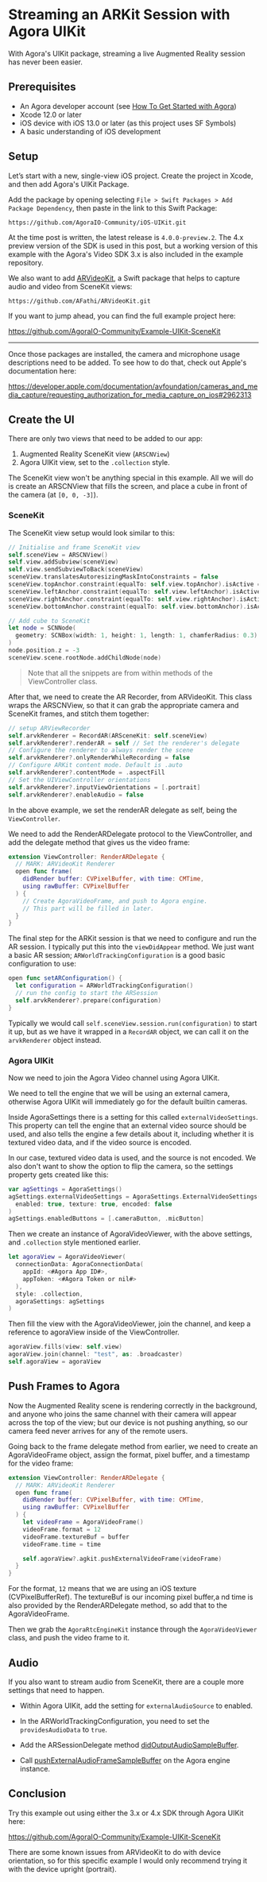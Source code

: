 # Streaming an ARKit Session with Agora UIKit

With Agora's UIKit package, streaming a live Augmented Reality session has never been easier.

## Prerequisites

- An Agora developer account (see [How To Get Started with Agora](https://www.agora.io/en/blog/how-to-get-started-with-agora?utm_source=medium&utm_medium=blog&utm_campaign=live-streaming-arkit))
- Xcode 12.0 or later
- iOS device with iOS 13.0 or later (as this project uses SF Symbols)
- A basic understanding of iOS development

## Setup

Let’s start with a new, single-view iOS project. Create the project in Xcode, and then add Agora's UIKit Package.

Add the package by opening selecting `File > Swift Packages > Add Package Dependency`, then paste in the link to this Swift Package:

```
https://github.com/AgoraIO-Community/iOS-UIKit.git
```

At the time post is written, the latest release is `4.0.0-preview.2`. The 4.x preview version of the SDK is used in this post, but a working version of this example with the Agora's Video SDK 3.x is also included in the example repository.

We also want to add [ARVideoKit](https://github.com/AFathi/ARVideoKit), a Swift package that helps to capture audio and video from SceneKit views:

```
https://github.com/AFathi/ARVideoKit.git
```

If you want to jump ahead, you can find the full example project here:

https://github.com/AgoraIO-Community/Example-UIKit-SceneKit

---

Once those packages are installed, the camera and microphone usage descriptions need to be added. To see how to do that, check out Apple's documentation here:

https://developer.apple.com/documentation/avfoundation/cameras_and_media_capture/requesting_authorization_for_media_capture_on_ios#2962313

## Create the UI

There are only two views that need to be added to our app:

1. Augmented Reality SceneKit view (`ARSCNView`)
2. Agora UIKit view, set to the `.collection` style.

The SceneKit view won't be anything special in this example. All we will do is create an ARSCNView that fills the screen, and place a cube in front of the camera (at `[0, 0, -3]`).

### SceneKit

The SceneKit view setup would look similar to this:

```swift
// Initialise and frame SceneKit view
self.sceneView = ARSCNView()
self.view.addSubview(sceneView)
self.view.sendSubviewToBack(sceneView)
sceneView.translatesAutoresizingMaskIntoConstraints = false
sceneView.topAnchor.constraint(equalTo: self.view.topAnchor).isActive = true
sceneView.leftAnchor.constraint(equalTo: self.view.leftAnchor).isActive = true
sceneView.rightAnchor.constraint(equalTo: self.view.rightAnchor).isActive = true
sceneView.bottomAnchor.constraint(equalTo: self.view.bottomAnchor).isActive = true

// Add cube to SceneKit
let node = SCNNode(
  geometry: SCNBox(width: 1, height: 1, length: 1, chamferRadius: 0.3)
)
node.position.z = -3
sceneView.scene.rootNode.addChildNode(node)
```

> Note that all the snippets are from within methods of the ViewController class.

After that, we need to create the AR Recorder, from ARVideoKit. This class wraps the ARSCNView, so that it can grab the appropriate camera and SceneKit frames, and stitch them together:

```swift
// setup ARViewRecorder
self.arvkRenderer = RecordAR(ARSceneKit: self.sceneView)
self.arvkRenderer?.renderAR = self // Set the renderer's delegate
// Configure the renderer to always render the scene
self.arvkRenderer?.onlyRenderWhileRecording = false
// Configure ARKit content mode. Default is .auto
self.arvkRenderer?.contentMode = .aspectFill
// Set the UIViewController orientations
self.arvkRenderer?.inputViewOrientations = [.portrait]
self.arvkRenderer?.enableAudio = false

```

In the above example, we set the renderAR delegate as self, being the `ViewController`.

We need to add the RenderARDelegate protocol to the ViewController, and add the delegate method that gives us the video frame:

```swift
extension ViewController: RenderARDelegate {
  // MARK: ARVideoKit Renderer
  open func frame(
    didRender buffer: CVPixelBuffer, with time: CMTime,
    using rawBuffer: CVPixelBuffer
  ) {
    // Create AgoraVideoFrame, and push to Agora engine.
    // This part will be filled in later.
  }
}
```

The final step for the ARKit session is that we need to configure and run the AR session. I typically put this into the `viewDidAppear` method. We just want a basic AR session; `ARWorldTrackingConfiguration` is a good basic configuration to use:

```swift
open func setARConfiguration() {
  let configuration = ARWorldTrackingConfiguration()
  // run the config to start the ARSession
  self.arvkRenderer?.prepare(configuration)
}
```

Typically we would call `self.sceneView.session.run(configuration)` to start it up, but as we have it wrapped in a `RecordAR` object, we can call it on the `arvkRenderer` object instead.

### Agora UIKit

Now we need to join the Agora Video channel using Agora UIKit.

We need to tell the engine that we will be using an external camera, otherwise Agora UIKit will immediately go for the default builtin cameras.

Inside AgoraSettings there is a setting for this called `externalVideoSettings`. This property can tell the engine that an external video source should be used, and also tells the engine a few details about it, including whether it is textured video data, and if the video source is encoded.

In our case, textured video data is used, and the source is not encoded. We also don't want to show the option to flip the camera, so the settings property gets created like this:

```swift
var agSettings = AgoraSettings()
agSettings.externalVideoSettings = AgoraSettings.ExternalVideoSettings(
  enabled: true, texture: true, encoded: false
)
agSettings.enabledButtons = [.cameraButton, .micButton]
```

Then we create an instance of AgoraVideoViewer, with the above settings, and `.collection` style mentioned earlier.

```swift
let agoraView = AgoraVideoViewer(
  connectionData: AgoraConnectionData(
    appId: <#Agora App ID#>,
    appToken: <#Agora Token or nil#>
  ),
  style: .collection,
  agoraSettings: agSettings
)
```

Then fill the view with the AgoraVideoViewer, join the channel, and keep a reference to agoraView inside of the ViewController.

```swift
agoraView.fills(view: self.view)
agoraView.join(channel: "test", as: .broadcaster)
self.agoraView = agoraView
```

## Push Frames to Agora

Now the Augmented Reality scene is rendering correctly in the background, and anyone who joins the same channel with their camera will appear across the top of the view; but our device is not pushing anything, so our camera feed never arrives for any of the remote users.

Going back to the frame delegate method from earlier, we need to create an AgoraVideoFrame object, assign the format, pixel buffer, and a timestamp for the video frame:

```swift
extension ViewController: RenderARDelegate {
  // MARK: ARVideoKit Renderer
  open func frame(
    didRender buffer: CVPixelBuffer, with time: CMTime,
    using rawBuffer: CVPixelBuffer
  ) {
    let videoFrame = AgoraVideoFrame()
    videoFrame.format = 12
    videoFrame.textureBuf = buffer
    videoFrame.time = time

    self.agoraView?.agkit.pushExternalVideoFrame(videoFrame)
  }
}
```

For the format, `12` means that we are using an iOS texture (CVPixelBufferRef). The textureBuf is our incoming pixel buffer,a nd time is also provided by the RenderARDelegate method, so add that to the AgoraVideoFrame.

Then we grab the `AgoraRtcEngineKit` instance through the `AgoraVideoViewer` class, and push the video frame to it.

## Audio

If you also want to stream audio from SceneKit, there are a couple more settings that need to happen.

- Within Agora UIKit, add the setting for `externalAudioSource` to enabled.
- In the ARWorldTrackingConfiguration, you need to set the `providesAudioData` to `true`.

- Add the ARSessionDelegate method [didOutputAudioSampleBuffer](https://developer.apple.com/documentation/arkit/arsessionobserver/2923544-session).
- Call [pushExternalAudioFrameSampleBuffer](https://docs.agora.io/en/All/API%20Reference/oc/Classes/AgoraRtcEngineKit.html#//api/name/pushExternalAudioFrameSampleBuffer:) on the Agora engine instance.

## Conclusion

Try this example out using either the 3.x or 4.x SDK through Agora UIKit here:

https://github.com/AgoraIO-Community/Example-UIKit-SceneKit

There are some known issues from ARVideoKit to do with device orientation, so for this specific example I would only recommend trying it with the device upright (portrait).

